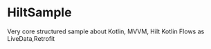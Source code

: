 # HiltSample
Very core structured sample about Kotlin, MVVM, Hilt Kotlin Flows as LiveData,Retrofit
